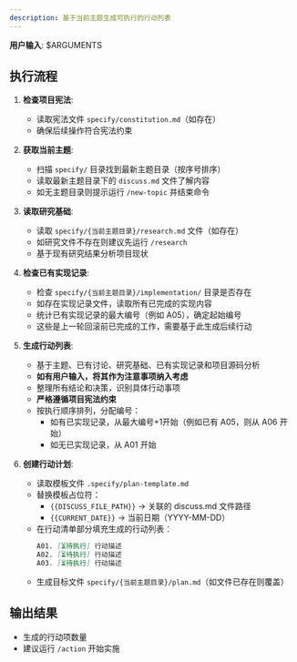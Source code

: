```yaml
---
description: 基于当前主题生成可执行的行动列表
---
```


**用户输入**: $ARGUMENTS

## 执行流程

1. **检查项目宪法**:
   - 读取宪法文件 `specify/constitution.md`（如存在）
   - 确保后续操作符合宪法约束

2. **获取当前主题**:
   - 扫描 `specify/` 目录找到最新主题目录（按序号排序）
   - 读取最新主题目录下的 `discuss.md` 文件了解内容
   - 如无主题目录则提示运行 `/new-topic` 并结束命令

3. **读取研究基础**:
   - 读取 `specify/{当前主题目录}/research.md` 文件（如存在）
   - 如研究文件不存在则建议先运行 `/research`
   - 基于现有研究结果分析项目现状

4. **检查已有实现记录**:
   - 检查 `specify/{当前主题目录}/implementation/` 目录是否存在
   - 如存在实现记录文件，读取所有已完成的实现内容
   - 统计已有实现记录的最大编号（例如 A05），确定起始编号
   - 这些是上一轮回滚前已完成的工作，需要基于此生成后续行动

5. **生成行动列表**:
   - 基于主题、已有讨论、研究基础、已有实现记录和项目源码分析
   - **如有用户输入，将其作为注意事项纳入考虑**
   - 整理所有结论和决策，识别具体行动事项
   - **严格遵循项目宪法约束**
   - 按执行顺序排列，分配编号：
     * 如有已实现记录，从最大编号+1开始（例如已有 A05，则从 A06 开始）
     * 如无已实现记录，从 A01 开始

6. **创建行动计划**:
   - 读取模板文件 `.specify/plan-template.md`
   - 替换模板占位符：
     * `{{DISCUSS_FILE_PATH}}` → 关联的 discuss.md 文件路径
     * `{{CURRENT_DATE}}` → 当前日期（YYYY-MM-DD）
   - 在行动清单部分填充生成的行动列表：
     ```markdown
     A01. [⏳待执行] 行动描述
     A02. [⏳待执行] 行动描述
     A03. [⏳待执行] 行动描述
     ```
   - 生成目标文件 `specify/{当前主题目录}/plan.md`（如文件已存在则覆盖）

## 输出结果
- 生成的行动项数量
- 建议运行 `/action` 开始实施